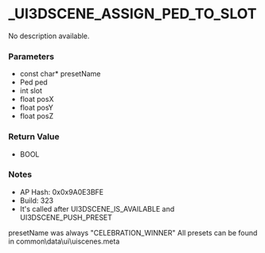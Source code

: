 # _UI3DSCENE_ASSIGN_PED_TO_SLOT

No description available.

### Parameters
* const char* presetName
* Ped ped
* int slot
* float posX
* float posY
* float posZ

### Return Value
* BOOL

### Notes
* AP Hash: 0x0x9A0E3BFE
* Build: 323
* It's called after UI3DSCENE_IS_AVAILABLE and UI3DSCENE_PUSH_PRESET

presetName was always "CELEBRATION_WINNER"
All presets can be found in common\data\ui\uiscenes.meta

